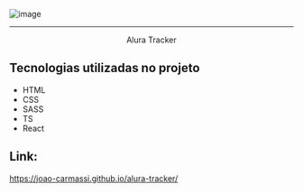 ![image](https://github.com/user-attachments/assets/99181b9b-3a15-468a-a973-cebef7e632b7)

<hr>

<p align="center">Alura Tracker</p>

## Tecnologias utilizadas no projeto
* HTML
* CSS
* SASS
* TS
* React

## Link:
https://joao-carmassi.github.io/alura-tracker/
